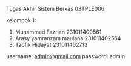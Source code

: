 Tugas Akhir Sistem Berkas
03TPLE006


kelompok 1:

1. Muhammad Fazrian 231011400561
2. Arasy yamranzam maulana 231011402564
3. Taofik Hidayat 231011402713

username: admin@gmail.com
password: admin
